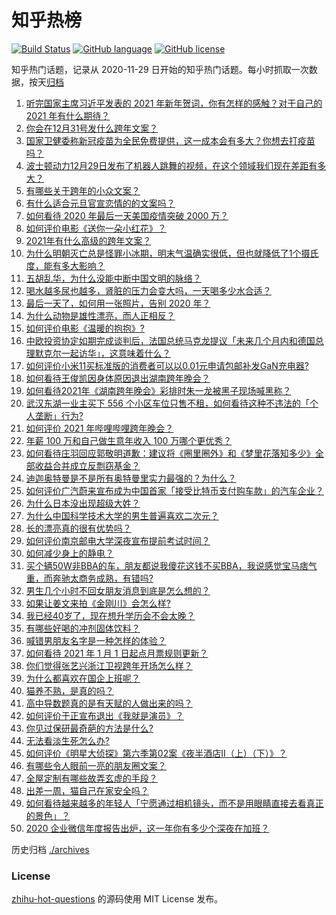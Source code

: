 # 知乎热榜
[![Build Status](https://github.com/ToWeLong/zhihu-hot-questions/workflows/CI/badge.svg)](https://github.com/ToWeLong/zhihu-hot-questions/actions)
[![GitHub language](https://img.shields.io/badge/language-golang-orange.svg)](https://golang.org/)
[![GitHub license](https://img.shields.io/github/license/ToWeLong/zhihu-hot-questions)](https://github.com/ToWeLong/zhihu-hot-questions/blob/main/LICENSE)

知乎热门话题，记录从 2020-11-29 日开始的知乎热门话题。每小时抓取一次数据，按天[归档](./archives)

<!-- BEGIN -->

1. [听完国家主席习近平发表的 2021 年新年贺词，你有怎样的感触？对于自己的 2021 年有什么期待？](https://www.zhihu.com/question/437329650)
1. [你会在12月31号发什么跨年文案？](https://www.zhihu.com/question/432834160)
1. [国家卫健委称新冠疫苗为全民免费提供，这一成本会有多大？你想去打疫苗吗？](https://www.zhihu.com/question/437287151)
1. [波士顿动力12月29日发布了机器人跳舞的视频，在这个领域我们现在差距有多大？](https://www.zhihu.com/question/437149222)
1. [有哪些关于跨年的小众文案？](https://www.zhihu.com/question/436676337)
1. [有什么适合元旦官宣恋情的的文案吗？](https://www.zhihu.com/question/436960207)
1. [如何看待 2020 年最后一天美国疫情突破 2000 万？](https://www.zhihu.com/question/437108872)
1. [如何评价电影《送你一朵小红花》？](https://www.zhihu.com/question/433975189)
1. [2021年有什么高级的跨年文案？](https://www.zhihu.com/question/437128496)
1. [为什么明朝灭亡总是怪罪小冰期，明末气温确实很低，但也就降低了1个摄氏度，能有多大影响？](https://www.zhihu.com/question/437186028)
1. [五胡乱华，为什么没能中断中国文明的脉络？](https://www.zhihu.com/question/308253894)
1. [喝水越多尿也越多，肾脏的压力会变大吗，一天喝多少水合适？](https://www.zhihu.com/question/429746229)
1. [最后一天了，如何用一张照片，告别 2020 年？](https://www.zhihu.com/question/437290026)
1. [为什么动物是雄性漂亮，而人正相反？](https://www.zhihu.com/question/431261008)
1. [如何评价电影《温暖的抱抱》?](https://www.zhihu.com/question/406254006)
1. [中欧投资协定如期完成谈判后，法国总统马克龙提议「未来几个月内和德国总理默克尔一起访华」，这意味着什么？](https://www.zhihu.com/question/437297428)
1. [如何评价小米11买标准版的消费者可以以0.01元申请包邮补发GaN充电器?](https://www.zhihu.com/question/437209616)
1. [如何看待王俊凯因身体原因退出湖南跨年晚会？](https://www.zhihu.com/question/437262565)
1. [如何看待2021年《湖南跨年晚会》彩排时朱一龙被黑子现场喊黑称？](https://www.zhihu.com/question/437308232)
1. [武汉东湖一业主买下 556 个小区车位只售不租，如何看待这种不违法的「个人垄断」行为?](https://www.zhihu.com/question/437152671)
1. [如何评价 2021 年哔哩哔哩跨年晚会？](https://www.zhihu.com/question/434189872)
1. [年薪 100 万和自己做生意年收入 100 万哪个更优秀？](https://www.zhihu.com/question/436643451)
1. [如何看待庄羽回应郭敬明道歉：建议将《圈里圈外》和《梦里花落知多少》全部收益合并成立反剽窃基金？](https://www.zhihu.com/question/437254554)
1. [迪迦奥特曼是不是所有奥特曼里实力最强的？为什么？](https://www.zhihu.com/question/433345070)
1. [如何评价广汽蔚来宣布成为中国首家「接受比特币支付购车款」的汽车企业？](https://www.zhihu.com/question/437279434)
1. [为什么日本没出现超级大姓？](https://www.zhihu.com/question/436473259)
1. [为什么中国科学技术大学的男生普遍喜欢二次元？](https://www.zhihu.com/question/323780934)
1. [长的漂亮真的很有优势吗？](https://www.zhihu.com/question/301105442)
1. [如何评价南京邮电大学深夜宣布提前考试时间？](https://www.zhihu.com/question/437095626)
1. [如何减少身上的静电？](https://www.zhihu.com/question/19584885)
1. [买个辆50W非BBA的车，朋友都说我傻花这钱不买BBA，我说感觉宝马痞气重，而奔驰太商务成熟，有错吗?](https://www.zhihu.com/question/436375094)
1. [男生几个小时不回女朋友消息到底是怎么想的？](https://www.zhihu.com/question/265396838)
1. [如果让姜文来拍《金刚川》会怎么样?](https://www.zhihu.com/question/433051912)
1. [我已经40岁了，现在想升学历会不会太晚？](https://www.zhihu.com/question/436955178)
1. [有哪些好喝的冲剂固体饮料？](https://www.zhihu.com/question/65141672)
1. [喊错男朋友名字是一种怎样的体验？](https://www.zhihu.com/question/360903835)
1. [如何看待 2021 年 1 月 1 日起点月票规则更新？](https://www.zhihu.com/question/437327203)
1. [你们觉得张艺兴浙江卫视跨年开场怎么样？](https://www.zhihu.com/question/437337653)
1. [为什么都喜欢在国企上班呢？](https://www.zhihu.com/question/435520812)
1. [猫养不熟，是真的吗？](https://www.zhihu.com/question/436007843)
1. [高中导数题真的是有天赋的人做出来的吗？](https://www.zhihu.com/question/389884440)
1. [如何评价于正宣布退出《我就是演员》？](https://www.zhihu.com/question/437283364)
1. [你见过保研最奇葩的方法是什么?](https://www.zhihu.com/question/394419240)
1. [无法看淡生死怎么办?](https://www.zhihu.com/question/432300236)
1. [如何评价《明星大侦探》第六季第02案《夜半酒店Ⅱ（上）（下）》？](https://www.zhihu.com/question/436422374)
1. [有哪些令人眼前一亮的朋友圈文案？](https://www.zhihu.com/question/429330865)
1. [全屋定制有哪些故弄玄虚的手段？](https://www.zhihu.com/question/359894862)
1. [出差一周，猫自己在家安全吗？](https://www.zhihu.com/question/355956722)
1. [如何看待越来越多的年轻人「宁愿通过相机镜头，而不是用眼睛直接去看真正的景色」？](https://www.zhihu.com/question/437155499)
1. [2020 企业微信年度报告出炉，这一年你有多少个深夜在加班？](https://www.zhihu.com/question/437313077)

<!-- END -->

历史归档 [./archives](./archives)


### License
[zhihu-hot-questions](https://github.com/towelong/zhihu-hot-questions) 的源码使用 MIT License 发布。